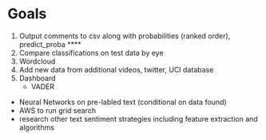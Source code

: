 # Goals

1. Output comments to csv along with probabilities (ranked order), predict_proba ****
2. Compare classifications on test data by eye
3. Wordcloud
4. Add new data from additional videos, twitter, UCI database
5. Dashboard
	* VADER


* Neural Networks on pre-labled text (conditional on data found)
* AWS to run grid search 
* research other text sentiment strategies including feature extraction and algorithms 